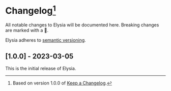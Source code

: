 # Changelog[^1]

All notable changes to Elysia will be documented here. Breaking changes are marked with a 🚩.

Elysia adheres to [semantic versioning](https://semver.org).

## <a name="1.0.0">[1.0.0] - 2023-03-05</a>

This is the initial release of Elysia.

[^1]: Based on version 1.0.0 of [Keep a Changelog](https://keepachangelog.com/en/1.0.0/).
